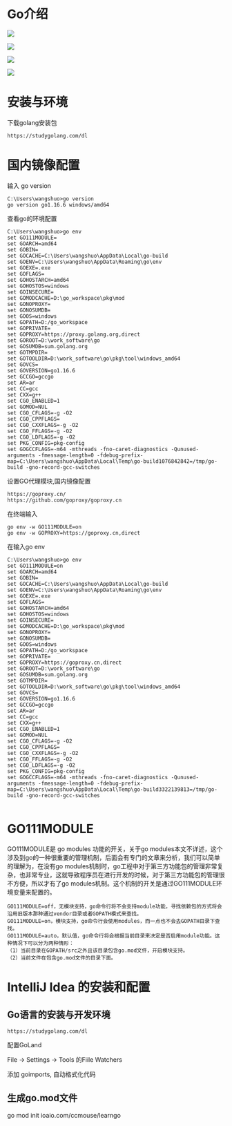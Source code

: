 



# Go介绍

![](https://images.cnblogs.com/cnblogs_com/wangshuo1/1613306/o_220813075240_1660377064083.png)



![](https://images.cnblogs.com/cnblogs_com/wangshuo1/1613306/o_220813082101_%E5%BE%AE%E4%BF%A1%E6%88%AA%E5%9B%BE_20220813162048.png)





![](https://images.cnblogs.com/cnblogs_com/wangshuo1/1613306/o_220813091943_%E5%BE%AE%E4%BF%A1%E5%9B%BE%E7%89%87_20220813171919.png)





![](https://images.cnblogs.com/cnblogs_com/wangshuo1/1613306/o_220813092054_%E5%BE%AE%E4%BF%A1%E5%9B%BE%E7%89%87_20220813172036.png)





# 安装与环境 



下载golang安装包

```
https://studygolang.com/dl
```











# 国内镜像配置



输入 go version

```
C:\Users\wangshuo>go version
go version go1.16.6 windows/amd64
```



查看go的环境配置

```
C:\Users\wangshuo>go env
set GO111MODULE=
set GOARCH=amd64
set GOBIN=
set GOCACHE=C:\Users\wangshuo\AppData\Local\go-build
set GOENV=C:\Users\wangshuo\AppData\Roaming\go\env
set GOEXE=.exe
set GOFLAGS=
set GOHOSTARCH=amd64
set GOHOSTOS=windows
set GOINSECURE=
set GOMODCACHE=D:\go_workspace\pkg\mod
set GONOPROXY=
set GONOSUMDB=
set GOOS=windows
set GOPATH=D:/go_workspace
set GOPRIVATE=
set GOPROXY=https://proxy.golang.org,direct
set GOROOT=D:\work_software\go
set GOSUMDB=sum.golang.org
set GOTMPDIR=
set GOTOOLDIR=D:\work_software\go\pkg\tool\windows_amd64
set GOVCS=
set GOVERSION=go1.16.6
set GCCGO=gccgo
set AR=ar
set CC=gcc
set CXX=g++
set CGO_ENABLED=1
set GOMOD=NUL
set CGO_CFLAGS=-g -O2
set CGO_CPPFLAGS=
set CGO_CXXFLAGS=-g -O2
set CGO_FFLAGS=-g -O2
set CGO_LDFLAGS=-g -O2
set PKG_CONFIG=pkg-config
set GOGCCFLAGS=-m64 -mthreads -fno-caret-diagnostics -Qunused-arguments -fmessage-length=0 -fdebug-prefix-map=C:\Users\wangshuo\AppData\Local\Temp\go-build1076842842=/tmp/go-build -gno-record-gcc-switches
```



设置GO代理模块,国内镜像配置

```
https://goproxy.cn/
https://github.com/goproxy/goproxy.cn
```

在终端输入

```
go env -w GO111MODULE=on
go env -w GOPROXY=https://goproxy.cn,direct
```

在输入go env

```
C:\Users\wangshuo>go env
set GO111MODULE=on
set GOARCH=amd64
set GOBIN=
set GOCACHE=C:\Users\wangshuo\AppData\Local\go-build
set GOENV=C:\Users\wangshuo\AppData\Roaming\go\env
set GOEXE=.exe
set GOFLAGS=
set GOHOSTARCH=amd64
set GOHOSTOS=windows
set GOINSECURE=
set GOMODCACHE=D:\go_workspace\pkg\mod
set GONOPROXY=
set GONOSUMDB=
set GOOS=windows
set GOPATH=D:/go_workspace
set GOPRIVATE=
set GOPROXY=https://goproxy.cn,direct
set GOROOT=D:\work_software\go
set GOSUMDB=sum.golang.org
set GOTMPDIR=
set GOTOOLDIR=D:\work_software\go\pkg\tool\windows_amd64
set GOVCS=
set GOVERSION=go1.16.6
set GCCGO=gccgo
set AR=ar
set CC=gcc
set CXX=g++
set CGO_ENABLED=1
set GOMOD=NUL
set CGO_CFLAGS=-g -O2
set CGO_CPPFLAGS=
set CGO_CXXFLAGS=-g -O2
set CGO_FFLAGS=-g -O2
set CGO_LDFLAGS=-g -O2
set PKG_CONFIG=pkg-config
set GOGCCFLAGS=-m64 -mthreads -fno-caret-diagnostics -Qunused-arguments -fmessage-length=0 -fdebug-prefix-map=C:\Users\wangshuo\AppData\Local\Temp\go-build3322139813=/tmp/go-build -gno-record-gcc-switches


```



# GO111MODULE



GO111MODULE是 go modules 功能的开关，关于go modules本文不详述，这个涉及到go的一种很重要的管理机制，后面会有专门的文章来分析，我们可以简单的理解为，在没有go modules机制时，go工程中对于第三方功能包的管理非常复杂，也非常专业，这就导致程序员在进行开发的时候，对于第三方功能包的管理很不方便，所以才有了go modules机制。这个机制的开关是通过GO111MODULE环境变量来配置的。



```
GO111MODULE=off，无模块支持，go命令行将不会支持module功能，寻找依赖包的方式将会沿用旧版本那种通过vendor目录或者GOPATH模式来查找。
GO111MODULE=on，模块支持，go命令行会使用modules，而一点也不会去GOPATH目录下查找。
GO111MODULE=auto，默认值，go命令行将会根据当前目录来决定是否启用module功能。这种情况下可以分为两种情形：
（1）当前目录在GOPATH/src之外且该目录包含go.mod文件，开启模块支持。
（2）当前文件在包含go.mod文件的目录下面。
```





# IntelliJ Idea 的安装和配置



## Go语言的安装与开发环境



```
https://studygolang.com/dl
```



配置GoLand

File -> Settings -> Tools 的Fiile Watchers

添加 goimports,  自动格式化代码



## 生成go.mod文件

go mod init ioaio.com/ccmouse/learngo



















































